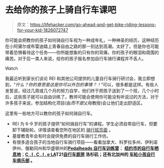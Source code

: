 # 去给你的孩子上骑自行车课吧

> 原文：<https://lifehacker.com/go-ahead-and-get-bike-riding-lessons-for-your-kid-1826072747>

你可能会把教你的孩子如何骑自行车视为一种成年礼，一种神圣的经历，这种经历在小阿黛尔或布雷迪踏上青春自由之路的那一刻达到高潮。太好了。但是你也可能带着恐惧看待这个任务——你所能想象的只有你的背痛，你的孩子的眼泪和周围的痛苦。对于后一类人来说，给你的孩子报名参加自行车骑行课程并不丢人。

Watch

我最近听到家长们谈论 REI 和其他公司提供的儿童自行车骑行研讨会，我立即想到，“*什么？你的意思是这是你可以外包的事情？！*“可以，很多都是这样。有些人发誓说，经过几周或几个月的努力自学，他们终于把孩子送到了一个班，几个小时后，这些孩子就可以自由训练了。教师可能会使用你可能没有听说过的方法，对于许多孩子来说，参加结构化项目(由*而不是*父母教授)会让他们走出舒适区。

这里有一些地方可以教你的孩子如何骑自行车。

*   REI 为 6-9 岁的孩子提供“如何骑自行车”的课程。学生必须自带自行车，但要卸下辅助轮。详情请查看您所在地区的 [骑行班页面](https://www.rei.com/events/a/cycling) 。
*   基督教青年会有时会提供免费的自行车骑行工作坊。
*   有很多适合孩子的当地自行车骑行项目——看看加拿大、科罗拉多州、伊利诺伊州、俄勒冈州和华盛顿州的[**Pedalheads 自行车训练营**](https://www.pedalheads.com/)； [**纽约市的自行车栖息地**](https://bicyclehabitat.com/about/learn-to-ride-classes-pg806.htm)；[**C . I . C . l . e LA**](http://www.cicle.org/)**T21[**自行车厨房**](http://www.bicyclekitchen.com/) 洛杉矶；还有北加州的 [车轮小孩自行车俱乐部](http://wheelkids.com/) 。**